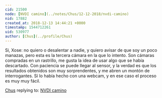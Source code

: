 ```yaml
---
cid: 21500
node: [NVDI camino](../notes/Chus/12-12-2018/nvdi-camino)
nid: 17882
created_at: 2018-12-13 14:44:21 +0000
timestamp: 1544712261
uid: 530977
author: [Chus](../profile/Chus)
---
```


 Si, Xose: no quiero o desalentar a nadie, y quiero avisar de que soy un poco manazas, pero esta es la tercera cámara en la que lo intento. Son  cámaras compradas en un rastrillo, me gusta la idea de usar algo que se había descartado. Con paciencia se puede llegar al sensor, y la verdad es que los resultados obtenidos son muy sorprendentes, y me abren un montón de interrogantes.
  Sí lo había hecho con una webcam, y en ese caso el proceso es muy muy fácil.


  

[Chus](../profile/Chus) replying to: [NVDI camino](../notes/Chus/12-12-2018/nvdi-camino)

